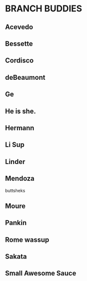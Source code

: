 # BRANCH BUDDIES

## Acevedo

## Bessette

## Cordisco

## deBeaumont

## Ge

## He is she.

## Hermann

## Li Sup

## Linder

## Mendoza

buttsheks

## Moure

## Pankin

## Rome wassup

## Sakata

## Small Awesome Sauce
